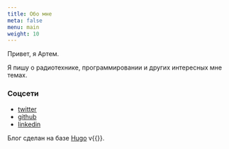 ```yaml
---
title: Обо мне
meta: false
menu: main
weight: 10
---
```


Привет, я Артем.

Я пишу о радиотехнике, программировании и других интересных мне темах.

### Соцсети

- [twitter](https://twitter.com/artemy_m)
- [github](https://github.com/artemy)
- [linkedin](https://linkedin.com/in/artemy)

Блог сделан на базе [Hugo](https://gohugo.io) v{{<hugoversion>}}.
